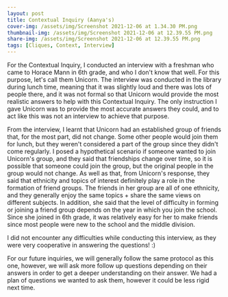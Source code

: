```yaml
---
layout: post
title: Contextual Inquiry (Aanya's)
cover-img: /assets/img/Screenshot 2021-12-06 at 1.34.30 PM.png
thumbnail-img: /assets/img/Screenshot 2021-12-06 at 12.39.55 PM.png
share-img: /assets/img/Screenshot 2021-12-06 at 12.39.55 PM.png
tags: [Cliques, Context, Interview]
--- 
```


For the Contextual Inquiry, I conducted an interview with a freshman who came to Horace Mann in 6th grade, and who I don't know that well. For this purpose, let's call them Unicorn. The interview was conducted in the library during lunch time, meaning that it was slightly loud and there was lots of people there, and it was not formal so that Unicorn would provide the most realistic answers to help with this Contextual Inquiry. The only instruction I gave Unicorn was to provide the most accurate answers they could, and to act like this was not an interview to achieve that purpose. 

From the interview, I learnt that Unicorn had an established group of friends that, for the most part, did not change. Some other people would join them for lunch, but they weren't considered a part of the group since they didn't come regularly. I posed a hypothetical scenario if someone wanted to join Unicorn's group, and they said that friendships change over time, so it is possible that someone could join the group, but the original people in the group would not change. As well as that, from Unicorn's response, they said that ethnicity and topics of interest definitely play a role in the formation of friend groups. The friends in her group are all of one ethnicity, and they generally enjoy the same topics + share the same views on different subjects. In addition, she said that the level of difficulty in forming or joining a friend group depends on the year in which you join the school. Since she joined in 6th grade, it was relatively easy for her to make friends since most people were new to the school and the middle division.   

I did not encounter any difficulties while conducting this interview, as they were very cooperative in answering the questions! :)

For our future inquiries, we will generally follow the same protocol as this one, however, we will ask more follow up questions depending on their answers in order to get a deeper understanding on their answer. We had a plan of questions we wanted to ask them, however it could be less rigid next time.
